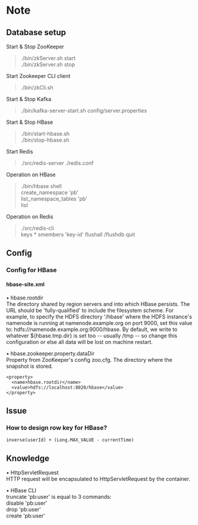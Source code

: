 # Note

## Database setup
Start & Stop ZooKeeper
> ./bin/zkServer.sh start  
> ./bin/zkServer.sh stop

Start Zookeeper CLI client
> ./bin/zkCli.sh

Start & Stop Kafka
> ./bin/kafka-server-start.sh config/server.properties

Start & Stop HBase
> ./bin/start-hbase.sh  
> ./bin/stop-hbase.sh

Start Redis
> ./src/redis-server ./redis.conf

Operation on HBase
> ./bin/hbase shell  
> create_namespace 'pb'  
> list_namespace_tables 'pb'  
> list
> 

Operation on Redis
> ./src/redis-cli  
> keys *
> smembers 'key-id'
> flushall /flushdb
> quit

## Config
### Config for HBase
#### hbase-site.xml  
• hbase.rootdir  
The directory shared by region servers and into which HBase persists. 
The URL should be 'fully-qualified' to include the filesystem scheme. 
For example, to specify the HDFS directory '/hbase' 
where the HDFS instance's namenode is running at namenode.example.org on port 9000, 
set this value to: hdfs://namenode.example.org:9000/hbase. 
By default, we write to whatever ${hbase.tmp.dir} is set too -- usually /tmp -- 
so change this configuration or else all data will be lost on machine restart.

• hbase.zookeeper.property.dataDir  
Property from ZooKeeper's config zoo.cfg. 
The directory where the snapshot is stored.

```
<property>
  <name>hbase.rootdir</name>
  <value>hdfs://localhost:8020/hbase</value>
</property>
```
## Issue
### How to design row key for HBase?
```
inverse(userId) + (Long.MAX_VALUE - currentTime)
```
## Knowledge
• HttpServletRequest  
HTTP request will be encapsulated to HttpServletRequest by the container.

• HBase CLI  
truncate 'pb:user' is equal to 3 commands:  
disable 'pb:user'  
drop 'pb:user'  
create 'pb:user'
